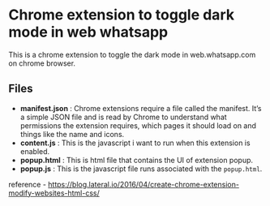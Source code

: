 # Chrome extension to toggle dark mode in web whatsapp

This is a chrome extension to toggle the dark mode in web.whatsapp.com on chrome browser.

## Files
* **manifest.json** : Chrome extensions require a file called the manifest. It’s a simple JSON file and is read by Chrome to understand what permissions the extension requires, which pages it should load on and things like the name and icons.
* **content.js** : This is the javascript i want to run when this extension is enabled.
* **popup.html** : This is html file that contains the UI of extension popup.
* **popup.js** : This is the javascript file runs associated with the `popup.html`.

reference - https://blog.lateral.io/2016/04/create-chrome-extension-modify-websites-html-css/